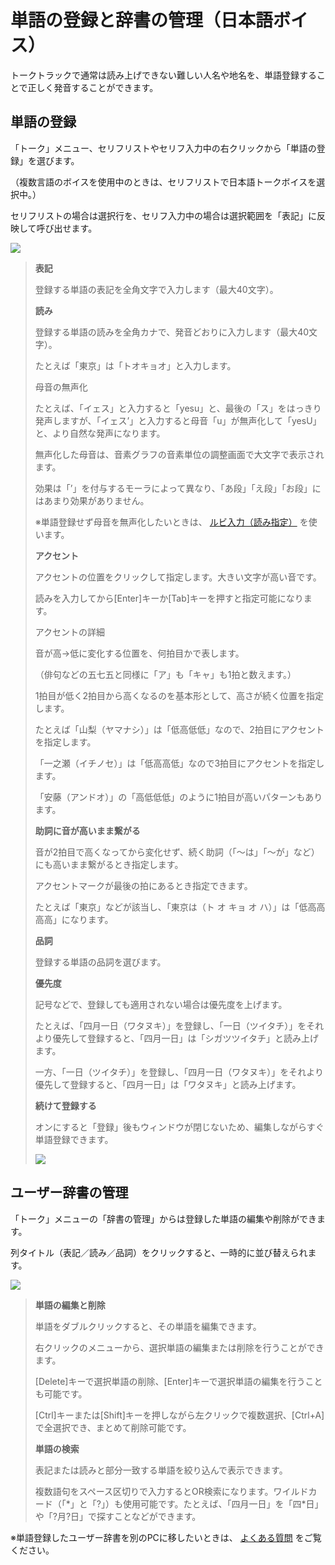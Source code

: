 



 単語の登録と辞書の管理（日本語ボイス）
=====================


  


 トークトラックで通常は読み上げできない難しい人名や地名を、単語登録することで正しく発音することができます。
   


 単語の登録
-------


 「トーク」メニュー、セリフリストやセリフ入力中の右クリックから「単語の登録」を選びます。
   

 （複数言語のボイスを使用中のときは、セリフリストで日本語トークボイスを選択中。）
   

 セリフリストの場合は選択行を、セリフ入力中の場合は選択範囲を「表記」に反映して呼び出せます。
   

  


![](../../image/menu_11_w.png)

  


> 
> **表記**
>   
> 
>  登録する単語の表記を全角文字で入力します（最大40文字）。
>    
> 
>   
> 
> **読み**
>   
> 
>  登録する単語の読みを全角カナで、発音どおりに入力します（最大40文字）。
>    
> 
>  たとえば「東京」は「トオキョオ」と入力します。
>    
> 
> 
> 
>  母音の無声化
>  
> 
>  たとえば、「イェス」と入力すると「yesu」と、最後の「ス」をはっきり発声しますが、「イェス’」と入力すると母音「u」が無声化して「yesU」と、より自然な発声になります。
>    
> 
>  無声化した母音は、音素グラフの音素単位の調整画面で大文字で表示されます。
>    
> 
>  効果は「’」を付与するモーラによって異なり、「あ段」「え段」「お段」にはあまり効果がありません。
>    
> 
>  ※単語登録せず母音を無声化したいときは、
>  [ルビ入力（読み指定）](https://cevio.jp/guide/cevio_ai/talktrack/talk_01/) 
>  を使います。
>  
> 
> 
> 
> **アクセント**
>   
> 
>  アクセントの位置をクリックして指定します。大きい文字が高い音です。
>    
> 
>  読みを入力してから[Enter]キーか[Tab]キーを押すと指定可能になります。
>    
> 
> 
> 
>  アクセントの詳細
>  
> 
>  音が高→低に変化する位置を、何拍目かで表します。
>    
> 
>  （俳句などの五七五と同様に「ア」も「キャ」も1拍と数えます。）
>    
> 
>  1拍目が低く2拍目から高くなるのを基本形として、高さが続く位置を指定します。
>    
> 
>  たとえば「山梨（ヤマナシ）」は「低高低低」なので、2拍目にアクセントを指定します。
>    
> 
>  「一之瀬（イチノセ）」は「低高高低」なので3拍目にアクセントを指定します。
>    
> 
>  「安藤（アンドオ）」の「高低低低」のように1拍目が高いパターンもあります。
>  
> 
> 
> 
> **助詞に音が高いまま繋がる**
>   
> 
>  音が2拍目で高くなってから変化せず、続く助詞（「～は」「～が」など）にも高いまま繋がるとき指定します。
>    
> 
>  アクセントマークが最後の拍にあるとき指定できます。
>    
> 
>  たとえば「東京」などが該当し、「東京は（ト オ キョ オ ハ）」は「低高高高高」になります。
>    
> 
>   
> 
> **品詞**
>   
> 
>  登録する単語の品詞を選びます。
>    
> 
>   
> 
> **優先度**
>   
> 
>  記号などで、登録しても適用されない場合は優先度を上げます。
>    
> 
>  たとえば、「四月一日（ワタヌキ）」を登録し、「一日（ツイタチ）」をそれより優先して登録すると、「四月一日」は「シガツツイタチ」と読み上げます。
>    
> 
>  一方、「一日（ツイタチ）」を登録し、「四月一日（ワタヌキ）」をそれより優先して登録すると、「四月一日」は「ワタヌキ」と読み上げます。
>    
> 
>   
> 
> **続けて登録する**
>   
> 
>  オンにすると「登録」後もウィンドウが閉じないため、編集しながらすぐ単語登録できます。
>    
> 
> 
> ![](../../image/V8.2_word_regist.png)
> 
> 



 ユーザー辞書の管理
-----------


 「トーク」メニューの「辞書の管理」からは登録した単語の編集や削除ができます。
   

 列タイトル（表記／読み／品詞）をクリックすると、一時的に並び替えられます。
   

  


![](../../image/menu_09_w.png)

  


> 
> **単語の編集と削除**
>   
> 
>  単語をダブルクリックすると、その単語を編集できます。
>    
> 
>  右クリックのメニューから、選択単語の編集または削除を行うことができます。
>    
> 
>  [Delete]キーで選択単語の削除、[Enter]キーで選択単語の編集を行うことも可能です。
>    
> 
>  [Ctrl]キーまたは[Shift]キーを押しながら左クリックで複数選択、[Ctrl+A]で全選択でき、まとめて削除可能です。
>    
> 
>   
> 
> **単語の検索**
>   
> 
>  表記または読みと部分一致する単語を絞り込んで表示できます。
>    
> 
>  複数語句をスペース区切りで入力するとOR検索になります。ワイルドカード（「\*」と「?」）も使用可能です。たとえば、「四月一日」を「四\*日」や「?月?日」で探すことなどができます。
>    
> 
> 


  

 ※単語登録したユーザー辞書を別のPCに移したいときは、
 [よくある質問](https://cevio.jp/guide/cevio_ai/faq/) 
 をご覧ください。
   





